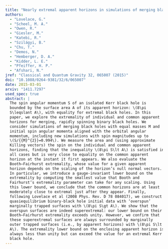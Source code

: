 ```yaml
---
title: "Nearly extremal apparent horizons in simulations of merging black holes"
authors:
  - "Lovelace, G."
  - "Scheel, M. A."
  - "Owen, R."
  - "Giesler, M."
  - "Katebi, R."
  - "Szilágyi, B."
  - "Chu, T."
  - "Demos, N."
  - "Hemberger, D. A."
  - "Kidder, L. E."
  - "Pfeiffer, H. P."
  - "Afshari, N."
jref: "Classical and Quantum Gravity 32, 065007 (2015)"
doi: "10.1088/0264-9381/32/6/065007"
date: 2015-03-01
arxiv: "1411.7297"
used_spec: true
abstract: |
  The spin angular momentum S of an isolated Kerr black hole is
  bounded by the surface area A of its apparent horizon: \(8\pi
  S\leqslant A\), with equality for extremal black holes. In this
  paper, we explore the extremality of individual and common apparent
  horizons for merging, rapidly spinning binary black holes. We
  consider simulations of merging black holes with equal masses M and
  initial spin angular momenta aligned with the orbital angular
  momentum, including new simulations with spin magnitudes up to
  \(S/{{M}^{2}}=0.994\). We measure the area and (using approximate
  Killing vectors) the spin on the individual and common apparent
  horizons, finding that the inequality \(8\pi S\lt A\) is satisfied in
  all cases but is very close to equality on the common apparent
  horizon at the instant it first appears. We also evaluate the
  Booth–Fairhurst extremality, whose value for a given apparent
  horizon depends on the scaling of the horizon’s null normal vectors.
  In particular, we introduce a gauge-invariant lower bound on the
  extremality by computing the smallest value that Booth and
  Fairhurst’s extremality parameter can take for any scaling. Using
  this lower bound, we conclude that the common horizons are at least
  moderately close to extremal just after they appear. Finally,
  following Lovelace et al (2008 Phys. Rev. D 78 084017), we construct
  quasiequilibrium binary-black hole initial data with ‘overspun’
  marginally trapped surfaces with \(8\pi S\gt A\). We show that the
  overspun surfaces are indeed superextremal: our lower bound on their
  Booth–Fairhurst extremality exceeds unity. However, we confirm that
  these superextremal surfaces are always surrounded by marginally
  outer trapped surfaces (i.e., by apparent horizons) with \(8\pi S\lt
  A\). The extremality lower bound on the enclosing apparent horizon is
  always less than unity but can exceed the value for an extremal Kerr
  black hole.
---
```


